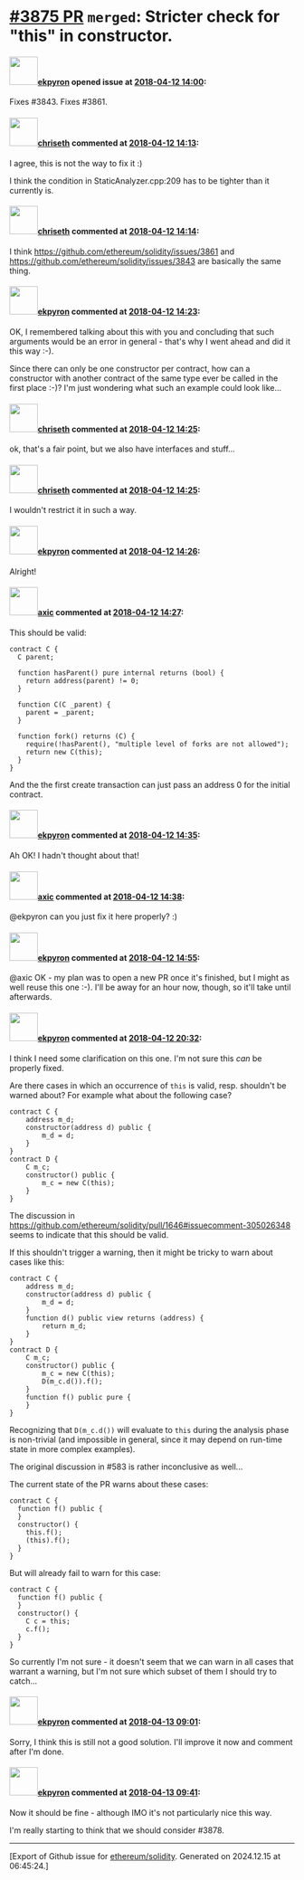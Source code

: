 # [\#3875 PR](https://github.com/ethereum/solidity/pull/3875) `merged`: Stricter check for "this" in constructor.

#### <img src="https://avatars.githubusercontent.com/u/1347491?v=4" width="50">[ekpyron](https://github.com/ekpyron) opened issue at [2018-04-12 14:00](https://github.com/ethereum/solidity/pull/3875):

Fixes #3843.
Fixes #3861.

#### <img src="https://avatars.githubusercontent.com/u/9073706?v=4" width="50">[chriseth](https://github.com/chriseth) commented at [2018-04-12 14:13](https://github.com/ethereum/solidity/pull/3875#issuecomment-380819800):

I agree, this is not the way to fix it :)

I think the condition in StaticAnalyzer.cpp:209 has to be tighter than it currently is.

#### <img src="https://avatars.githubusercontent.com/u/9073706?v=4" width="50">[chriseth](https://github.com/chriseth) commented at [2018-04-12 14:14](https://github.com/ethereum/solidity/pull/3875#issuecomment-380820112):

I think https://github.com/ethereum/solidity/issues/3861 and  https://github.com/ethereum/solidity/issues/3843 are basically the same thing.

#### <img src="https://avatars.githubusercontent.com/u/1347491?v=4" width="50">[ekpyron](https://github.com/ekpyron) commented at [2018-04-12 14:23](https://github.com/ethereum/solidity/pull/3875#issuecomment-380823403):

OK, I remembered talking about this with you and concluding that such arguments would be an error in general - that's why I went ahead and did it this way :-).

Since there can only be one constructor per contract, how can a constructor with another contract of the same type ever be called in the first place :-)? I'm just wondering what such an example could look like...

#### <img src="https://avatars.githubusercontent.com/u/9073706?v=4" width="50">[chriseth](https://github.com/chriseth) commented at [2018-04-12 14:25](https://github.com/ethereum/solidity/pull/3875#issuecomment-380824062):

ok, that's a fair point, but we also have interfaces and stuff...

#### <img src="https://avatars.githubusercontent.com/u/9073706?v=4" width="50">[chriseth](https://github.com/chriseth) commented at [2018-04-12 14:25](https://github.com/ethereum/solidity/pull/3875#issuecomment-380824131):

I wouldn't restrict it in such a way.

#### <img src="https://avatars.githubusercontent.com/u/1347491?v=4" width="50">[ekpyron](https://github.com/ekpyron) commented at [2018-04-12 14:26](https://github.com/ethereum/solidity/pull/3875#issuecomment-380824494):

Alright!

#### <img src="https://avatars.githubusercontent.com/u/20340?v=4" width="50">[axic](https://github.com/axic) commented at [2018-04-12 14:27](https://github.com/ethereum/solidity/pull/3875#issuecomment-380824764):

This should be valid:

```
contract C {
  C parent;

  function hasParent() pure internal returns (bool) {
    return address(parent) != 0;
  }

  function C(C _parent) {
    parent = _parent;
  }

  function fork() returns (C) {
    require(!hasParent(), "multiple level of forks are not allowed");
    return new C(this);
  }
}
```

And the the first create transaction can just pass an address 0 for the initial contract.

#### <img src="https://avatars.githubusercontent.com/u/1347491?v=4" width="50">[ekpyron](https://github.com/ekpyron) commented at [2018-04-12 14:35](https://github.com/ethereum/solidity/pull/3875#issuecomment-380827687):

Ah OK! I hadn't thought about that!

#### <img src="https://avatars.githubusercontent.com/u/20340?v=4" width="50">[axic](https://github.com/axic) commented at [2018-04-12 14:38](https://github.com/ethereum/solidity/pull/3875#issuecomment-380828722):

@ekpyron can you just fix it here properly? :)

#### <img src="https://avatars.githubusercontent.com/u/1347491?v=4" width="50">[ekpyron](https://github.com/ekpyron) commented at [2018-04-12 14:55](https://github.com/ethereum/solidity/pull/3875#issuecomment-380834883):

@axic OK - my plan was to open a new PR once it's finished, but I might as well reuse this one :-). I'll be away for an hour now, though, so it'll take until afterwards.

#### <img src="https://avatars.githubusercontent.com/u/1347491?v=4" width="50">[ekpyron](https://github.com/ekpyron) commented at [2018-04-12 20:32](https://github.com/ethereum/solidity/pull/3875#issuecomment-380935560):

I think I need some clarification on this one. I'm not sure this *can* be properly fixed.

Are there cases in which an occurrence of ``this`` is valid, resp. shouldn't be warned about? For example what about the following case?
```
contract C {
    address m_d;
    constructor(address d) public {
        m_d = d;
    }
}
contract D {
    C m_c;
    constructor() public {
        m_c = new C(this);
    }
}
```

The discussion in https://github.com/ethereum/solidity/pull/1646#issuecomment-305026348 seems to indicate that this should be valid.

If this shouldn't trigger a warning, then it might be tricky to warn about cases like this:

```
contract C {
    address m_d;
    constructor(address d) public {
        m_d = d;
    }
    function d() public view returns (address) {
        return m_d;
    }
}
contract D {
    C m_c;
    constructor() public {
        m_c = new C(this);
        D(m_c.d()).f();
    }
    function f() public pure {
    }
}
```

Recognizing that ``D(m_c.d())`` will evaluate to ``this`` during the analysis phase is non-trivial (and impossible in general, since it may depend on run-time state in more complex examples).

The original discussion in #583 is rather inconclusive as well...

The current state of the PR warns about these cases:
```
contract C {
  function f() public {
  }
  constructor() {
    this.f();
    (this).f();
  }
}
```
But will already fail to warn for this case:
```
contract C {
  function f() public {
  }
  constructor() {
    C c = this;
    c.f();
  }
}
```

So currently I'm not sure - it doesn't seem that we can warn in all cases that warrant a warning, but I'm not sure which subset of them I should try to catch...

#### <img src="https://avatars.githubusercontent.com/u/1347491?v=4" width="50">[ekpyron](https://github.com/ekpyron) commented at [2018-04-13 09:01](https://github.com/ethereum/solidity/pull/3875#issuecomment-381072430):

Sorry, I think this is still not a good solution. I'll improve it now and comment after I'm done.

#### <img src="https://avatars.githubusercontent.com/u/1347491?v=4" width="50">[ekpyron](https://github.com/ekpyron) commented at [2018-04-13 09:41](https://github.com/ethereum/solidity/pull/3875#issuecomment-381083093):

Now it should be fine - although IMO it's not particularly nice this way.

I'm really starting to think that we should consider #3878.


-------------------------------------------------------------------------------



[Export of Github issue for [ethereum/solidity](https://github.com/ethereum/solidity). Generated on 2024.12.15 at 06:45:24.]
